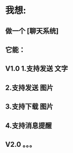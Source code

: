 # 我想:

##   				做一个 [聊天系统]

##                           它能：

## 							V1.0		  1.支持发送 文字

## 												2.支持发送 图片

## 												3.支持下载 图片

## 												4.支持消息提醒

## 							V2.0          。。。